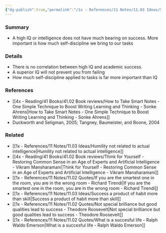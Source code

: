 ```yaml
---
{"dg-publish":true,"permalink":"/1x - References/11 Notes/11.03 Ideas/Single most important factor in success is not intelligence/","title":"Single most important factor in success is not intelligence","noteIcon":"","created":"2023-07-02T18:24:45.000+03:00","updated":"2024-02-14T20:18:24.178+03:00"}
---
```



### Summary
- A high IQ or intelligence does not have much bearing on success. More important is how much self-discipline we bring to our tasks

### Details
- There is no correlation between high IQ and academic success.
- A superior IQ will not prevent you from failing
- How much self-discipline applied to tasks is far more important than IQ 

### References
- [[4x - Reading/41 Books/41.02 Book reviews/How to Take Smart Notes - One Simple Technique to Boost Writing Learning and Thinking - Sonke Ahrens\|How to Take Smart Notes - One Simple Technique to Boost Writing Learning and Thinking - Sonke Ahrens]]
- Duckworth and Seligman, 2005; Tangney, Baumeister, and Boone, 2004

### Related
- [[1x - References/11 Notes/11.03 Ideas/Humility not related to actual intelligence\|Humility not related to actual intelligence]]
- [[4x - Reading/41 Books/41.02 Book reviews/Think for Yourself - Restoring Common Sense in an Age of Experts and Artificial Intelligence - Vikram Mansharamani\|Think for Yourself - Restoring Common Sense in an Age of Experts and Artificial Intelligence - Vikram Mansharamani]]
- [[1x - References/11 Notes/11.02 Quotes/If you are the smartest one in the room, you are in the wrong room - Richard Tirendi\|If you are the smartest one in the room, you are in the wrong room - Richard Tirendi]]
- [[1x - References/11 Notes/11.03 Ideas/Success a product of habit more than skill\|Success a product of habit more than skill]]
- [[1x - References/11 Notes/11.02 Quotes/Not special brilliance but good qualities lead to success - Theodore Roosevelt\|Not special brilliance but good qualities lead to success - Theodore Roosevelt]]
- [[1x - References/11 Notes/11.02 Quotes/What is a succesful life - Ralph Waldo Emerson\|What is a succesful life - Ralph Waldo Emerson]]
